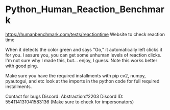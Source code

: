 # Python_Human_Reaction_Benchmark

https://humanbenchmark.com/tests/reactiontime Website to check reaction time 

When it detects the color green and says "Go," it automatically left clicks it for you. I assure you, you can get some unhuman levels of reaction clicks. I'm not sure why I made this, but... enjoy, I guess. Note this works better with good ping.

Make sure you have the required installments with pip cv2, numpy, pyautogui, and etc look at the imports in the python code for full required installments.

Contact for bugs Discord: Abstraction#2203 Discord ID: 554114131041583136 (Make sure to check for impersonators)
